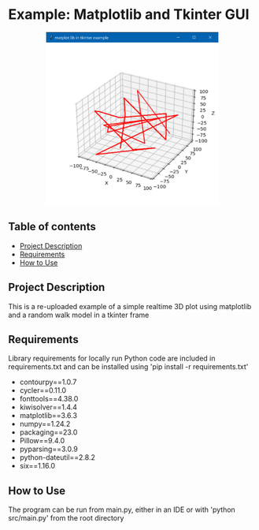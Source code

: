 # Example: Matplotlib and Tkinter GUI

<p align="center">
 <img src="https://github.com/LC-Linkous/Example_Matplotlib-Tkinter/blob/master/imgs/draw-example.PNG" width="350" height="350" >
</p>


## Table of contents
* [Project Description](#Project-Description)
* [Requirements](#Requirements)
* [How to Use](#How-to-Use)


## Project Description
This is a re-uploaded example of a simple realtime 3D plot using matplotlib and a random walk model in a tkinter frame

## Requirements
Library requirements for locally run Python code are included in requirements.txt and can be 
installed using 'pip install -r requirements.txt'

* contourpy==1.0.7
* cycler==0.11.0
* fonttools==4.38.0
* kiwisolver==1.4.4
* matplotlib==3.6.3
* numpy==1.24.2
* packaging==23.0
* Pillow==9.4.0
* pyparsing==3.0.9
* python-dateutil==2.8.2
* six==1.16.0

## How to Use
The program can be run from main.py, either in an IDE or with 'python src/main.py' from the root directory







